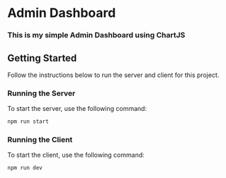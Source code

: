 # Admin Dashboard
### This is my simple Admin Dashboard using ChartJS

## Getting Started

Follow the instructions below to run the server and client for this project.

### Running the Server

To start the server, use the following command:

```bash
npm run start
```
### Running the Client

To start the client, use the following command:

```bash
npm run dev
```